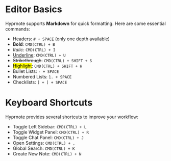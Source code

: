 # Editor Basics

Hyprnote supports **Markdown** for quick formatting. Here are some essential commands:

- Headers: `# + SPACE` (only one depth available)
- **Bold**: `CMD(CTRL) + B`
- *Italic*: `CMD(CTRL) + I`
- <u>Underline</u>: `CMD(CTRL) + U`
- ~~Strikethrough~~: `CMD(CTRL) + SHIFT + S`
- <mark>Highlight</mark>: `CMD(CTRL) + SHIFT + H`
- Bullet Lists: `- + SPACE`
- Numbered Lists: `1. + SPACE`
- Checklists: `[ + ] + SPACE`


# Keyboard Shortcuts

Hyprnote provides several shortcuts to improve your workflow:

- Toggle Left Sidebar: `CMD(CTRL) + L`
- Toggle Widget Panel: `CMD(CTRL) + R`
- Toggle Chat Panel: `CMD(CTRL) + J`
- Open Settings: `CMD(CTRL) + ,`
- Global Search: `CMD(CTRL) + K`
- Create New Note: `CMD(CTRL) + N`
